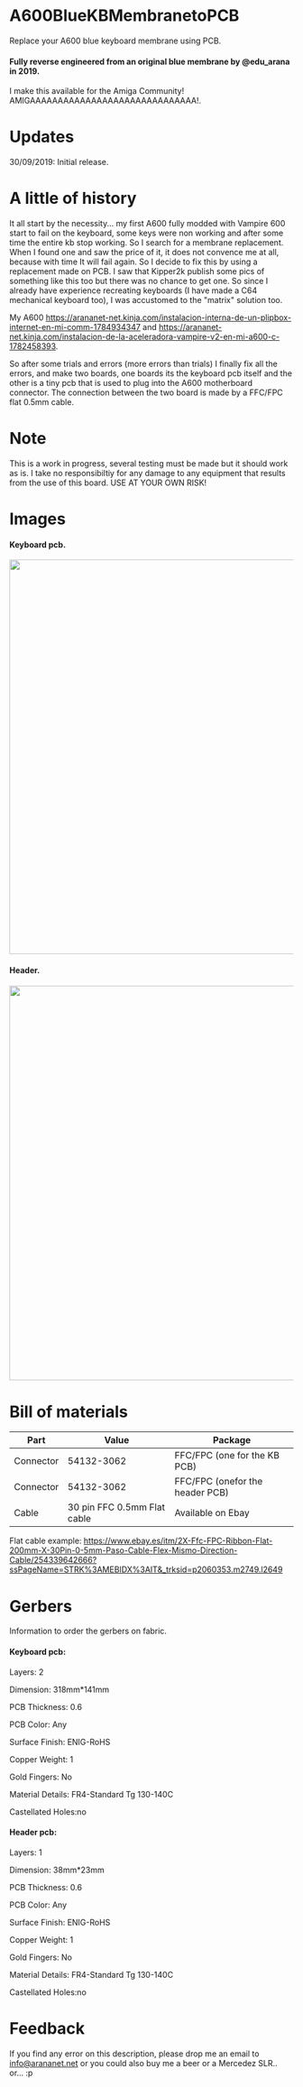 # A600BlueKBMembranetoPCB

Replace your A600 blue keyboard membrane using PCB. 

#### Fully reverse engineered from an original blue membrane by @edu_arana in 2019. 

I make this available for the Amiga Community! AMIGAAAAAAAAAAAAAAAAAAAAAAAAAAAAAA!.

# Updates

30/09/2019: Initial release.

# A little of history

It all start by the necessity... my first A600 fully modded with Vampire 600 start to fail on the keyboard, some keys were non working and after some time the entire kb stop working. So I search for a membrane replacement. When I found one and saw the price of it, it does not convence me at all, because with time It will fail again. So I decide to fix this by using a replacement made on PCB. I saw that Kipper2k publish some pics of something like this too but there was no chance to get one. So since I already have experience recreating keyboards (I have made a C64 mechanical keyboard too), I was accustomed to the "matrix" solution too.

My A600 https://arananet-net.kinja.com/instalacion-interna-de-un-plipbox-internet-en-mi-comm-1784934347
and https://arananet-net.kinja.com/instalacion-de-la-aceleradora-vampire-v2-en-mi-a600-c-1782458393.

So after some trials and errors (more errors than trials) I finally fix all the errors, and make two boards, one boards its the keyboard pcb itself and the other is a tiny pcb that is used to plug into the A600 motherboard connector. The connection between the two board is made by a FFC/FPC flat 0.5mm cable.

# Note

This is a work in progress, several testing must be made but it should work as is. I take no responsibiltiy for any damage to any equipment that results from the use of this board. USE AT YOUR OWN RISK!

# Images

#### Keyboard pcb.

<img src="https://github.com/arananet/A600BlueKBMembranetoPCB/blob/master/img/teclado.png?raw=true" width="700">

#### Header.

<img src="https://github.com/arananet/A600BlueKBMembranetoPCB/blob/master/img/header.png?raw=true" width="700">

# Bill of materials

| Part          | Value                          | Package                        |
| ------------- | ------------------------------ | ------------------------------ |          
| Connector  		| 54132-3062                     | FFC/FPC (one for the KB PCB)   |
| Connector  		| 54132-3062                     | FFC/FPC (onefor the header PCB)|
| Cable         | 30 pin FFC 0.5mm Flat cable    | Available on Ebay              |

Flat cable example: https://www.ebay.es/itm/2X-Ffc-FPC-Ribbon-Flat-200mm-X-30Pin-0-5mm-Paso-Cable-Flex-Mismo-Direction-Cable/254339642666?ssPageName=STRK%3AMEBIDX%3AIT&_trksid=p2060353.m2749.l2649

# Gerbers

Information to order the gerbers on fabric.

#### Keyboard pcb:

Layers: 2

Dimension: 318mm*141mm

PCB Thickness: 0.6

PCB Color: Any

Surface Finish: ENIG-RoHS

Copper Weight: 1

Gold Fingers: No

Material Details: FR4-Standard Tg 130-140C

Castellated Holes:no

#### Header pcb:

Layers: 1

Dimension: 38mm*23mm

PCB Thickness: 0.6

PCB Color: Any

Surface Finish: ENIG-RoHS

Copper Weight: 1

Gold Fingers: No

Material Details: FR4-Standard Tg 130-140C

Castellated Holes:no

# Feedback

If you find any error on this description, please drop me an email to info@arananet.net or you could also buy me a beer or a Mercedez SLR.. or... :p

